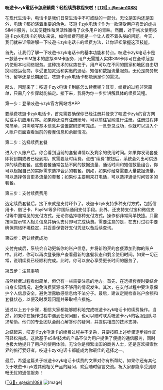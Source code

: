 **吱遊卡zyk電話卡怎麽續費？轻松续费教程来啦！[[TG💪+ @esim1088](https://t.me/s/esim1088)]**

在现代生活中，电话卡是我们日常生活中不可或缺的一部分。无论是国内还是国外，电话卡都扮演着重要的角色。吱遊卡zyk电话卡作为一款深受用户喜爱的虚拟SIM卡服务，以其便捷性和灵活性赢得了众多用户的青睐。然而，对于初次使用吱遊卡zyk电话卡的朋友来说，如何续费可能是一个让人摸不着头脑的问题。今天，我们就来详细讲解一下吱遊卡zyk电话卡的续费方法，让你轻松掌握这项技能。

首先，让我们了解一下吱遊卡zyk电话卡的基本功能和特点。吱遊卡zyk电话卡是一款基于eSIM技术的虚拟SIM卡服务，用户无需插入实体SIM卡即可在全球范围内使用本地网络服务。这种技术的优势在于，用户可以在不同的国家和地区自由切换网络运营商，享受更加灵活和实惠的通话、短信和数据流量服务。无论是商务旅行、留学还是长期居住，吱遊卡zyk电话卡都能满足你的需求。

那么，问题来了：吱遊卡zyk电话卡到底怎么续费呢？其实，续费的过程非常简单，只需几个步骤就能搞定。接下来，我将为你一步步讲解具体的续费流程。

第一步：登录吱遊卡zyk官方网站或APP

要续费吱遊卡zyk电话卡，首先需要确保你已经注册并登录了吱遊卡zyk的官方网站或手机应用程序。如果你还没有注册账号，可以前往官网进行注册。注册过程非常简单，只需填写基本信息并设置密码即可完成。一旦登录成功，你就可以进入个人账户页面查看当前的套餐信息和余额情况。

第二步：选择续费套餐

进入个人账户后，你会看到当前的套餐详情以及剩余的使用时间。如果你发现套餐即将到期或者已经到期，就需要及时续费。点击“续费”按钮后，系统会列出可供选择的续费套餐。这些套餐通常包括不同的数据流量、通话时间和短信数量组合，你可以根据自己的实际需求选择合适的套餐。例如，如果你经常需要大量数据流量，可以选择包含更多流量的套餐；如果你主要用来打电话，可以选择通话时间较多的套餐。

第三步：支付续费费用

选定续费套餐后，接下来就是支付环节了。吱遊卡zyk支持多种支付方式，包括信用卡、借记卡、PayPal等多种国际通用支付手段。此外，还支持支付宝和微信支付等中国常见的支付方式。无论你选择哪种支付方式，操作都非常简单快捷。只需按照提示输入相关信息并确认支付即可完成续费。需要注意的是，在支付过程中要确保网络环境稳定，并妥善保管好支付凭证以备后续查询。

第四步：确认续费成功

支付完成后，系统会自动更新你的账户信息，并将新购买的套餐添加到你的账户中。此时，你可以再次登录账户查看最新的套餐状态和剩余使用时间。如果一切正常，说明续费已经顺利完成。此时，你可以安心享受更长时间的服务了。

第五步：注意事项

虽然续费过程看似简单，但仍有一些需要注意的地方。首先，在选择套餐时要结合自身实际情况，避免浪费资源或不够用的情况发生。其次，在支付过程中要注意保护个人信息安全，避免泄露敏感信息给不法分子。最后，建议定期检查账户余额和套餐状态，以便及时发现问题并采取相应措施。

通过以上五个步骤，相信大家都能够顺利地完成吱遊卡zyk电话卡的续费操作。当然，如果你在操作过程中遇到任何问题，也可以随时联系吱遊卡zyk的客服团队寻求帮助。他们的专业团队会耐心解答你的疑问，并提供相应的技术支持。

总结起来，吱遊卡zyk电话卡的续费过程并不复杂，只要按照上述步骤逐步操作即可轻松完成。这款基于eSIM技术的产品不仅为用户提供了便捷的通信服务，同时也极大地提升了用户的使用体验。无论你是频繁出国的商务人士，还是喜欢探索世界的旅行爱好者，吱遊卡zyk电话卡都能成为你最佳的选择之一。

最后，希望这篇关于吱遊卡zyk电话卡续费的文章对你有所帮助。如果你还有其他关于吱遊卡zyk或其他相关产品的疑问，欢迎随时留言交流。祝大家都能享受到顺畅无忧的通信服务！

[[TG💪+ @esim1088](https://t.me/s/esim1088) ![Image](https://i.postimg.cc/4NQfJmqS/Snipaste-2025-05-13-00-14-12.png)]